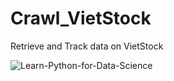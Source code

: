 # Crawl_VietStock
Retrieve and Track data on VietStock

![Learn-Python-for-Data-Science](https://github.com/TAS-GuarD1an/Crawl_VietStock/assets/140484031/90353a51-b890-4302-9b82-9c7d409a1fcd)
